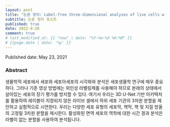 ```yaml
---
layout: post
title: "논문 정리: Label-free three-dimensional analyses of live cells with deep-learning-based segmentation exploiting refractive index distributions"
subtitle: 논문 정리 포스트
published: true
date: 2022-9-20
comment: true
# last_modified_at: {{ "now" | date: "%Y-%m-%d %H:%M" }}
# {{page.date | date: '%y' }}
---
```


Published date: May 23, 2021
### Abstract

생물학적 세포에서 세포와 세포아세포의 시각화와 분석은 세포생물학 연구에 매우 중요하다. 그러나 기존 영상 방법에는 외인성 라벨링제를 사용해야 하므로 본래의 상태에서 살아있는 세포의 장기 평가를 방지할 수 있다. 여기서 우리는 3D U-Net 기반 아키텍처를 활용하여 레이블이 지정되지 않은 라이브 셀에서 하위 세포 기관의 3차원 분할을 제안하고 실험적으로 시연한다. 우리는 다양한 세포 유형의 세포막, 핵막, 핵 및 지질 방울의 고정밀 3차원 분할을 제시한다. 활성화된 면역 세포의 역학에 대한 시간 경과 분석은 라벨이 없는 분할을 사용하여 분석됩니다.

<!-- This page was last updated at {{ "now" | date: "%Y-%m-%d %H:%M" }}. -->
<!-- updated: {{ page.last-modified-date | date: '%B %d, %Y' }} -->